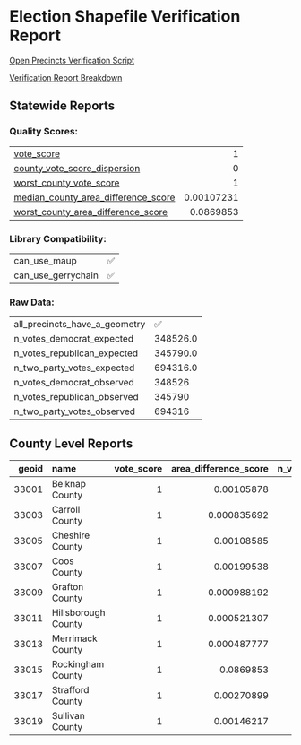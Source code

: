 
# Election Shapefile Verification Report

[Open Precincts Verification Script](https://github.com/OpenPrecincts/verification)

[Verification Report Breakdown](https://github.com/OpenPrecincts/verification#verification-report-fields)
## Statewide Reports

### Quality Scores:
|                                                                                                            |            |
|:-----------------------------------------------------------------------------------------------------------|-----------:|
| [vote_score](https://github.com/OpenPrecincts/verification#vote-score)                                     | 1          |
| [county_vote_score_dispersion](https://github.com/OpenPrecincts/verification#county-vote-score-dispersion) | 0          |
| [worst_county_vote_score](https://github.com/OpenPrecincts/verification#vote-score)                        | 1          |
| [median_county_area_difference_score](https://github.com/OpenPrecincts/verification#area-difference-score) | 0.00107231 |
| [worst_county_area_difference_score](https://github.com/OpenPrecincts/verification#area-difference-score)  | 0.0869853  |

### Library Compatibility:
|                    |    |
|:-------------------|---:|
| can_use_maup       |  ✅ |
| can_use_gerrychain |  ✅ |

### Raw Data:
|                               |          |
|:------------------------------|:---------|
| all_precincts_have_a_geometry | ✅       |
| n_votes_democrat_expected     | 348526.0 |
| n_votes_republican_expected   | 345790.0 |
| n_two_party_votes_expected    | 694316.0 |
| n_votes_democrat_observed     | 348526   |
| n_votes_republican_observed   | 345790   |
| n_two_party_votes_observed    | 694316   |

## County Level Reports
|   geoid | name                |   vote_score |   area_difference_score |   n_votes_democrat_expected |   n_votes_republican_expected |   n_two_party_votes_expected |   n_votes_democrat_observed |   n_votes_republican_observed |   n_two_party_votes_observed |
|--------:|:--------------------|-------------:|------------------------:|----------------------------:|------------------------------:|-----------------------------:|----------------------------:|------------------------------:|-----------------------------:|
|   33001 | Belknap County      |            1 |             0.00105878  |                       13517 |                         19315 |                        32832 |                       13517 |                         19315 |                        32832 |
|   33003 | Carroll County      |            1 |             0.000835692 |                       12987 |                         14635 |                        27622 |                       12987 |                         14635 |                        27622 |
|   33005 | Cheshire County     |            1 |             0.00108585  |                       22064 |                         16876 |                        38940 |                       22064 |                         16876 |                        38940 |
|   33007 | Coos County         |            1 |             0.00199538  |                        6563 |                          7952 |                        14515 |                        6563 |                          7952 |                        14515 |
|   33009 | Grafton County      |            1 |             0.000988192 |                       28510 |                         19010 |                        47520 |                       28510 |                         19010 |                        47520 |
|   33011 | Hillsborough County |            1 |             0.000521307 |                       99589 |                        100013 |                       199602 |                       99589 |                        100013 |                       199602 |
|   33013 | Merrimack County    |            1 |             0.000487777 |                       40198 |                         37674 |                        77872 |                       40198 |                         37674 |                        77872 |
|   33015 | Rockingham County   |            1 |             0.0869853   |                       79994 |                         90447 |                       170441 |                       79994 |                         90447 |                       170441 |
|   33017 | Strafford County    |            1 |             0.00270899  |                       34894 |                         29072 |                        63966 |                       34894 |                         29072 |                        63966 |
|   33019 | Sullivan County     |            1 |             0.00146217  |                       10210 |                         10796 |                        21006 |                       10210 |                         10796 |                        21006 |
